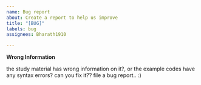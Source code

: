 ```yaml
---
name: Bug report
about: Create a report to help us improve
title: "[BUG]"
labels: bug
assignees: Bharath1910

---
```


**Wrong Information**

the study material has wrong information on it?, or the example codes have any syntax errors?
can you fix it?? file a bug report.. :)

